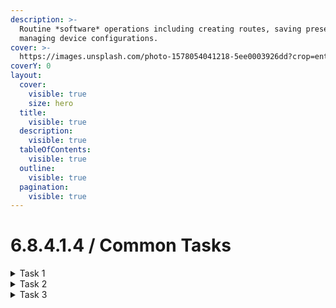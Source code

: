 ```yaml
---
description: >-
  Routine *software* operations including creating routes, saving presets, and
  managing device configurations.
cover: >-
  https://images.unsplash.com/photo-1578054041218-5ee0003926dd?crop=entropy&cs=srgb&fm=jpg&ixid=M3wxOTcwMjR8MHwxfHNlYXJjaHw0fHxjb21tdW5pY2F0ZXxlbnwwfHx8fDE3NDY3NjQ3NjB8MA&ixlib=rb-4.1.0&q=85
coverY: 0
layout:
  cover:
    visible: true
    size: hero
  title:
    visible: true
  description:
    visible: true
  tableOfContents:
    visible: true
  outline:
    visible: true
  pagination:
    visible: true
---
```


# 6.8.4.1.4 / Common Tasks

<details>

<summary>Task 1</summary>



</details>

<details>

<summary>Task 2</summary>



</details>

<details>

<summary>Task 3</summary>



</details>
